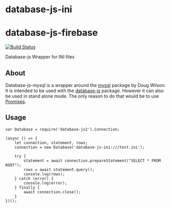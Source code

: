 # database-js-ini
# database-js-firebase
[![Build Status](https://travis-ci.org/mlaanderson/database-js-ini.svg?branch=master)](https://travis-ci.org/mlaanderson/database-js-ini)

Database-js Wrapper for INI files
## About
Database-js-mysql is a wrapper around the [mysql](https://github.com/mysqljs/mysql) package by Doug Wilson. It is intended to be used with the [database-js](https://github.com/mlaanderson/database-js) package. However it can also be used in stand alone mode. The only reason to do that would be to use [Promises](https://developer.mozilla.org/en-US/docs/Web/JavaScript/Reference/Global_Objects/Promise).
## Usage
~~~~
var Database = require('database-js2').Connection;

(async () => {
    let connection, statement, rows;
    connection = new Database('database-js-ini:///test.ini');
    
    try {
        statement = await connection.prepareStatement("SELECT * FROM ROOT");
        rows = await statement.query();
        console.log(rows);
    } catch (error) {
        console.log(error);
    } finally {
        await connection.close();
    }
})();
~~~~